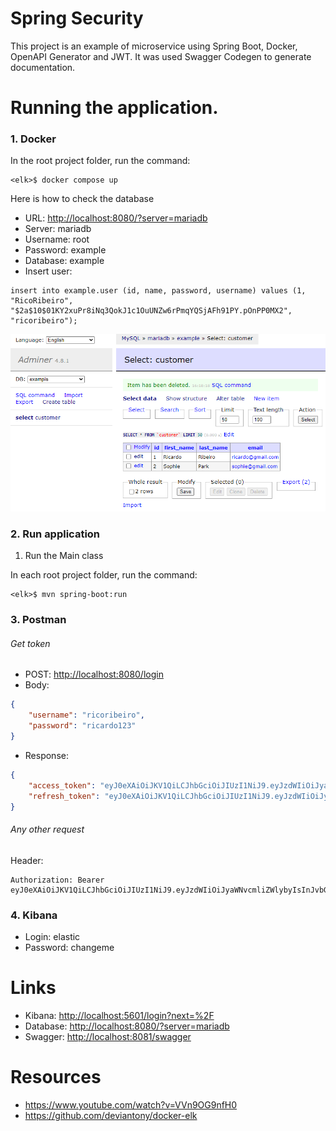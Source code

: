 # Spring Security

This project is an example of microservice using Spring Boot, Docker, OpenAPI Generator and JWT. It was used Swagger Codegen to generate documentation.

# Running the application.

### 1. Docker

In the root project folder, run the command:

```shell
<elk>$ docker compose up
```

Here is how to check the database

- URL: [http://localhost:8080/?server=mariadb](http://localhost:8080/?server=mariadb)
- Server: mariadb
- Username: root
- Password: example
- Database: example
- Insert user:

```sqlite-sql
insert into example.user (id, name, password, username) values (1, "RicoRibeiro", "$2a$10$01KY2xuPr8iNq3QokJ1c1OuUNZw6rPmqYQSjAFh91PY.pOnPP0MX2", "ricoribeiro");
```

![Table Customer](.files/MariaDB01.png)

### 2. Run application

1. Run the Main class

In each root project folder, run the command:

```shell
<elk>$ mvn spring-boot:run
```

### 3. Postman

###### Get token

- POST: [http://localhost:8080/login](http://localhost:8080/login)
- Body:
```json
{
    "username": "ricoribeiro",
    "password": "ricardo123"
}
```
- Response:
```json
{
    "access_token": "eyJ0eXAiOiJKV1QiLCJhbGciOiJIUzI1NiJ9.eyJzdWIiOiJyaWNvcmliZWlybyIsInJvbGVzIjpbIkRFViIsIlFBIl0sImlzcyI6Imh0dHA6Ly9sb2NhbGhvc3Q6ODA4MS9sb2dpbiIsImV4cCI6MTY1MzE2NTM3N30.2U4GLTMmkvqyjCvxwBbdfOwf1aIgb_GyzAuJlxvACCk",
    "refresh_token": "eyJ0eXAiOiJKV1QiLCJhbGciOiJIUzI1NiJ9.eyJzdWIiOiJyaWNvcmliZWlybyIsInJvbGVzIjpbIkRFViIsIlFBIl0sImlzcyI6Imh0dHA6Ly9sb2NhbGhvc3Q6ODA4MS9sb2dpbiIsImV4cCI6MTY1MzE2NTM3N30.2U4GLTMmkvqyjCvxwBbdfOwf1aIgb_GyzAuJlxvACCk"
}
```

###### Any other request

Header:
```properties
Authorization: Bearer eyJ0eXAiOiJKV1QiLCJhbGciOiJIUzI1NiJ9.eyJzdWIiOiJyaWNvcmliZWlybyIsInJvbGVzIjpbIkRFViIsIlFBIl0sImlzcyI6Imh0dHA6Ly9sb2NhbGhvc3Q6ODA4MS9sb2dpbiIsImV4cCI6MTY1MzE2NTM3N30.2U4GLTMmkvqyjCvxwBbdfOwf1aIgb_GyzAuJlxvACCk
```

### 4. Kibana

- Login: elastic
- Password: changeme

# Links

- Kibana: [http://localhost:5601/login?next=%2F](http://localhost:5601/login?next=%2F)
- Database: [http://localhost:8080/?server=mariadb](http://localhost:8080/?server=mariadb)
- Swagger: [http://localhost:8081/swagger](http://localhost:8081/swagger)

# Resources

- https://www.youtube.com/watch?v=VVn9OG9nfH0
- https://github.com/deviantony/docker-elk
